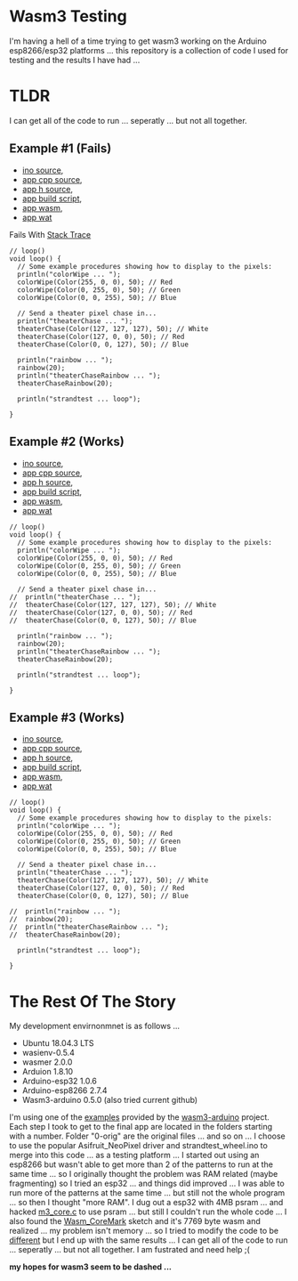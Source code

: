 # Wasm3 Testing #

I'm having a hell of a time trying to get wasm3 working on the Arduino esp8266/esp32 platforms ... this repository is a collection of code I used for testing and the results I have had ...

# TLDR #
I can get all of the code to run ... seperatly ... but not all together.

## Example #1 (Fails)
* [ino source](https://github.com/sfranzyshen/wasm3_testing/blob/main/wasm_vm/wasm_vm.ino), 
* [app cpp source](https://github.com/sfranzyshen/wasm3_testing/blob/main/wasm_apps/cpp/example_1/app.cpp), 
* [app h source](https://github.com/sfranzyshen/wasm3_testing/blob/main/wasm_apps/cpp/example_1/arduino_api.h), 
* [app build script](https://github.com/sfranzyshen/wasm3_testing/blob/main/wasm_apps/cpp/example_1/build.sh), 
* [app wasm](https://github.com/sfranzyshen/wasm3_testing/blob/main/wasm_apps/cpp/example_1/app.wasm), 
* [app wat](https://github.com/sfranzyshen/wasm3_testing/blob/main/wasm_apps/cpp/example_1/app.wat)

Fails With [Stack Trace](https://github.com/sfranzyshen/wasm3_testing/blob/main/wasm_apps/cpp/example_1/trace.txt)
```
// loop()
void loop() {
  // Some example procedures showing how to display to the pixels:
  println("colorWipe ... ");
  colorWipe(Color(255, 0, 0), 50); // Red
  colorWipe(Color(0, 255, 0), 50); // Green
  colorWipe(Color(0, 0, 255), 50); // Blue

  // Send a theater pixel chase in...
  println("theaterChase ... ");
  theaterChase(Color(127, 127, 127), 50); // White
  theaterChase(Color(127, 0, 0), 50); // Red
  theaterChase(Color(0, 0, 127), 50); // Blue

  println("rainbow ... ");
  rainbow(20);
  println("theaterChaseRainbow ... ");
  theaterChaseRainbow(20);

  println("strandtest ... loop");
  
}
```
## Example #2 (Works)
* [ino source](https://github.com/sfranzyshen/wasm3_testing/blob/main/wasm_vm/wasm_vm.ino), 
* [app cpp source](https://github.com/sfranzyshen/wasm3_testing/blob/main/wasm_apps/cpp/example_2/app.cpp), 
* [app h source](https://github.com/sfranzyshen/wasm3_testing/blob/main/wasm_apps/cpp/example_2/arduino_api.h), 
* [app build script](https://github.com/sfranzyshen/wasm3_testing/blob/main/wasm_apps/cpp/example_2/build.sh), 
* [app wasm](https://github.com/sfranzyshen/wasm3_testing/blob/main/wasm_apps/cpp/example_2/app.wasm), 
* [app wat](https://github.com/sfranzyshen/wasm3_testing/blob/main/wasm_apps/cpp/example_2/app.wat)
```
// loop()
void loop() {
  // Some example procedures showing how to display to the pixels:
  println("colorWipe ... ");
  colorWipe(Color(255, 0, 0), 50); // Red
  colorWipe(Color(0, 255, 0), 50); // Green
  colorWipe(Color(0, 0, 255), 50); // Blue

  // Send a theater pixel chase in...
//  println("theaterChase ... ");
//  theaterChase(Color(127, 127, 127), 50); // White
//  theaterChase(Color(127, 0, 0), 50); // Red
//  theaterChase(Color(0, 0, 127), 50); // Blue

  println("rainbow ... ");
  rainbow(20);
  println("theaterChaseRainbow ... ");
  theaterChaseRainbow(20);

  println("strandtest ... loop");
  
}
```
## Example #3 (Works)
* [ino source](https://github.com/sfranzyshen/wasm3_testing/blob/main/wasm_vm/wasm_vm.ino), 
* [app cpp source](https://github.com/sfranzyshen/wasm3_testing/blob/main/wasm_apps/cpp/example_3/app.cpp), 
* [app h source](https://github.com/sfranzyshen/wasm3_testing/blob/main/wasm_apps/cpp/example_3/arduino_api.h), 
* [app build script](https://github.com/sfranzyshen/wasm3_testing/blob/main/wasm_apps/cpp/example_3/build.sh), 
* [app wasm](https://github.com/sfranzyshen/wasm3_testing/blob/main/wasm_apps/cpp/example_3/app.wasm), 
* [app wat](https://github.com/sfranzyshen/wasm3_testing/blob/main/wasm_apps/cpp/example_3/app.wat)
```
// loop()
void loop() {
  // Some example procedures showing how to display to the pixels:
  println("colorWipe ... ");
  colorWipe(Color(255, 0, 0), 50); // Red
  colorWipe(Color(0, 255, 0), 50); // Green
  colorWipe(Color(0, 0, 255), 50); // Blue

  // Send a theater pixel chase in...
  println("theaterChase ... ");
  theaterChase(Color(127, 127, 127), 50); // White
  theaterChase(Color(127, 0, 0), 50); // Red
  theaterChase(Color(0, 0, 127), 50); // Blue

//  println("rainbow ... ");
//  rainbow(20);
//  println("theaterChaseRainbow ... ");
//  theaterChaseRainbow(20);

  println("strandtest ... loop");
  
}
```
# The Rest Of The Story
My development envirnonmnet is as follows ...
* Ubuntu 18.04.3 LTS
* wasienv-0.5.4
* wasmer 2.0.0
* Arduion 1.8.10
* Arduino-esp32 1.0.6
* Arduino-esp8266 2.7.4
* Wasm3-arduino 0.5.0 (also tried current github)

I'm using one of the [examples](https://github.com/wasm3/wasm3-arduino/tree/main/examples_pio/Wasm_Advanced) provided by the [wasm3-arduino](https://github.com/wasm3/wasm3-arduino) project. Each step I took to get to the final app are located in the folders starting with a number. Folder "0-orig" are the original files ... and so on ... I choose to use the popular Asifruit_NeoPixel driver and strandtest_wheel.ino to merge into this code ... as a testing platform ...
I started out using an esp8266 but wasn't able to get more than 2 of the patterns to run at the same time ... so I originally thought the problem was RAM related (maybe fragmenting) so I tried an esp32 ... and things did improved ... I was able to run more of the patterns at the same time ... but still not the whole program ... so then I thought "more RAM". I dug out a esp32 with 4MB psram ... and hacked [m3_core.c](https://github.com/wasm3/wasm3-arduino/blob/main/src/m3_core.c) to use psram ... but still I couldn't run the whole code ... I also found the [Wasm_CoreMark](https://github.com/wasm3/wasm3-arduino/tree/main/examples/Wasm_CoreMark) sketch and it's 7769 byte wasm and realized ... my problem isn't memory ... so I tried to modify the code to be [different](https://github.com/sfranzyshen/wasm3_testing/blob/main/wasm_apps/cpp/app_other.cpp) but I end up with the same results ... I can get all of the code to run ... seperatly ... but not all together. I am fustrated and need help ;(

**my hopes for wasm3 seem to be dashed ...**
